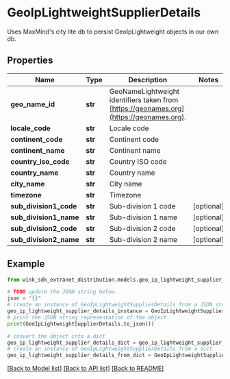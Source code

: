 # GeoIpLightweightSupplierDetails

Uses MaxMind's city lite db to persist GeoIpLightweight objects in our own db.

## Properties

Name | Type | Description | Notes
------------ | ------------- | ------------- | -------------
**geo_name_id** | **str** | GeoNameLightweight identifiers taken from [https://geonames.org](https://geonames.org). | 
**locale_code** | **str** | Locale code | 
**continent_code** | **str** | Continent code | 
**continent_name** | **str** | Continent name | 
**country_iso_code** | **str** | Country ISO code | 
**country_name** | **str** | Country name | 
**city_name** | **str** | City name | 
**timezone** | **str** | Timezone | 
**sub_division1_code** | **str** | Sub-division 1 code | [optional] 
**sub_division1_name** | **str** | Sub-division 1 name | [optional] 
**sub_division2_code** | **str** | Sub-division 2 code | [optional] 
**sub_division2_name** | **str** | Sub-division 2 name | [optional] 

## Example

```python
from wink_sdk_extranet_distribution.models.geo_ip_lightweight_supplier_details import GeoIpLightweightSupplierDetails

# TODO update the JSON string below
json = "{}"
# create an instance of GeoIpLightweightSupplierDetails from a JSON string
geo_ip_lightweight_supplier_details_instance = GeoIpLightweightSupplierDetails.from_json(json)
# print the JSON string representation of the object
print(GeoIpLightweightSupplierDetails.to_json())

# convert the object into a dict
geo_ip_lightweight_supplier_details_dict = geo_ip_lightweight_supplier_details_instance.to_dict()
# create an instance of GeoIpLightweightSupplierDetails from a dict
geo_ip_lightweight_supplier_details_from_dict = GeoIpLightweightSupplierDetails.from_dict(geo_ip_lightweight_supplier_details_dict)
```
[[Back to Model list]](../README.md#documentation-for-models) [[Back to API list]](../README.md#documentation-for-api-endpoints) [[Back to README]](../README.md)


